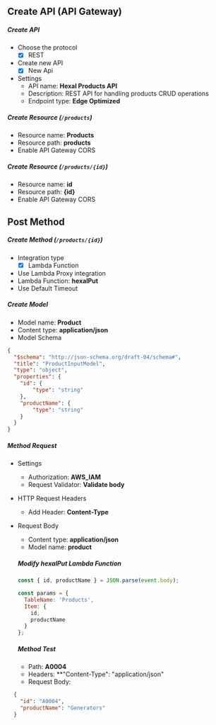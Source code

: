 ## Create API (API Gateway)
##### Create API
- Choose the protocol
  - [x] REST
- Create new API
  - [x] New Api
- Settings
  - API name: **Hexal Products API**
  - Description: REST API for handling products CRUD operations
  - Endpoint type: **Edge Optimized**

##### Create Resource (`/products`)
- Resource name: **Products**
- Resource path: **products**
- Enable API Gateway CORS

##### Create Resource (`/products/{id}`)
- Resource name: **id**
- Resource path: **{id}**
- Enable API Gateway CORS

## Post Method 
##### Create Method (`/products/{id}`)
- Integration type
  - [x] Lambda Function
- Use Lambda Proxy integration
- Lambda Function: **hexalPut**
- Use Default Timeout

##### Create Model
- Model name: **Product**
- Content type: **application/json**
- Model Schema
```json
{
  "$schema": "http://json-schema.org/draft-04/schema#",
  "title": "ProductInputModel",
  "type": "object",
  "properties": {
    "id": {
        "type": "string"
    },
    "productName": {
        "type": "string"
    }
  }
}
```

##### Method Request
- Settings
  - Authorization: **AWS_IAM**
  - Request Validator: **Validate body**
- HTTP Request Headers
  - Add Header: **Content-Type**
- Request Body
  - Content type: **application/json**
  - Model name: **product**
  
  ##### Modify hexalPut Lambda Function
  ```javascript
  const { id, productName } = JSON.parse(event.body);
  
  const params = {
    TableName: 'Products',
    Item: {
      id,
      productName
    }
  };
  ```
  
  ##### Method Test
  - Path: **A0004**
  - Headers: **"Content-Type": "application/json"
  - Request Body:
```json
  {
    "id": "A0004",
    "productName": "Generators"
  }
```
